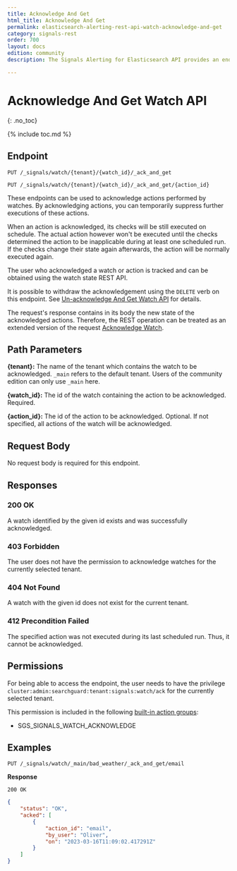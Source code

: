 ```yaml
---
title: Acknowledge And Get
html_title: Acknowledge And Get
permalink: elasticsearch-alerting-rest-api-watch-acknowledge-and-get
category: signals-rest
order: 700
layout: docs
edition: community
description: The Signals Alerting for Elasticsearch API provides an endpoint for acknowledging a watch and suppress notifications until the anomaly disappears. New watch state is also returned by request.

---
```


<!--- Copyright 2023 floragunn GmbH -->

# Acknowledge And Get Watch API
{: .no_toc}

{% include toc.md %}



## Endpoint

```
PUT /_signals/watch/{tenant}/{watch_id}/_ack_and_get
```

```
PUT /_signals/watch/{tenant}/{watch_id}/_ack_and_get/{action_id}
```

These endpoints can be used to acknowledge actions performed by watches. By acknowledging actions, you can temporarily suppress further executions of these actions. 

When an action is acknowledged, its checks will be still executed on schedule. The actual action however won't be executed until the checks determined the action to be inapplicable during at least one scheduled run.  If the checks change their state again afterwards, the action will be normally executed again.

The user who acknowledged a watch or action is tracked and can be obtained using the watch state REST API.

It is possible to withdraw the acknowledgement using the `DELETE` verb on this endpoint. See [Un-acknowledge And Get Watch API](./rest_api_watch_unacknowledge_and_get.md) for details.

The request's response contains in its body the new state of the acknowledged actions. Therefore, the REST operation can be treated as an extended version of the request [Acknowledge Watch](rest_api_watch_acknowledge.md).

## Path Parameters

**{tenant}:** The name of the tenant which contains the watch to be acknowledged. `_main` refers to the default tenant. Users of the community edition can only use `_main` here.

**{watch_id}:** The id of the watch containing the action to be acknowledged. Required.

**{action_id}:** The id of the action to be acknowledged. Optional. If not specified, all actions of the watch will be acknowledged.

## Request Body

No request body is required for this endpoint.

## Responses

### 200 OK

A watch identified by the given id exists and was successfully acknowledged.

### 403 Forbidden

The user does not have the permission to acknowledge watches for the currently selected tenant. 

### 404 Not Found

A watch with the given id does not exist for the current tenant.

### 412 Precondition Failed

The specified action was not executed during its last scheduled run. Thus, it cannot be acknowledged.

## Permissions

For being able to access the endpoint, the user needs to have the privilege `cluster:admin:searchguard:tenant:signals:watch/ack` for the currently selected tenant.

This permission is included in the following [built-in action groups](security_permissions.md):

* SGS\_SIGNALS\_WATCH\_ACKNOWLEDGE

## Examples


```
PUT /_signals/watch/_main/bad_weather/_ack_and_get/email
```

**Response**

```
200 OK
``` 
```json
{
	"status": "OK",
	"acked": [
		{
			"action_id": "email",
			"by_user": "Oliver",
			"on": "2023-03-16T11:09:02.417291Z"
		}
	]
}
```

